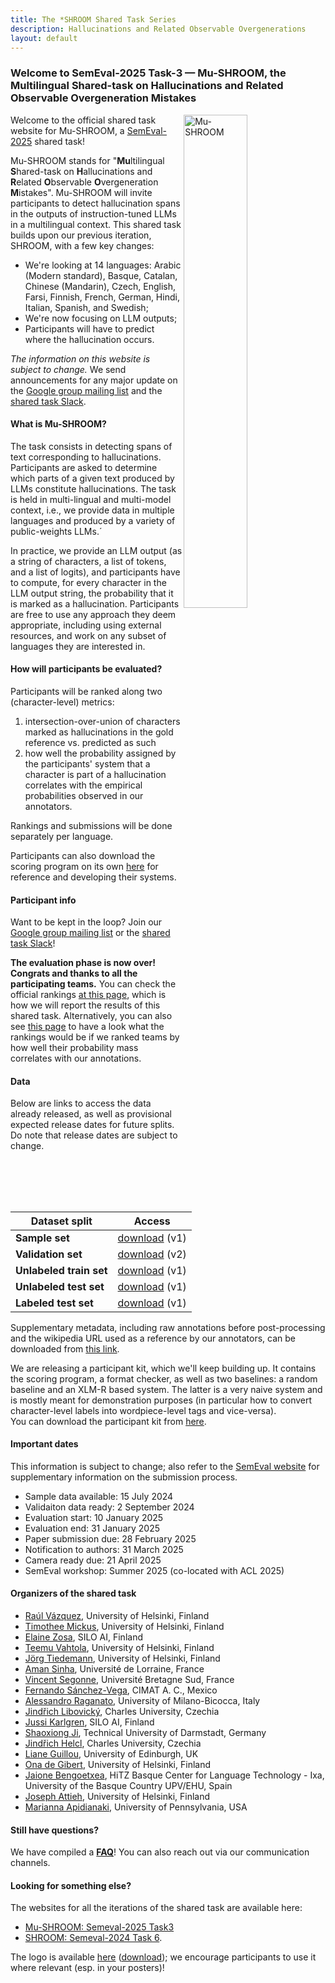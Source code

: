 ```yaml
---
title: The *SHROOM Shared Task Series
description: Hallucinations and Related Observable Overgenerations
layout: default
---
```


### Welcome to SemEval-2025 Task-3 — Mu-SHROOM, the Multilingual Shared-task on Hallucinations and Related Observable Overgeneration Mistakes 

<!-- TM: somehow jrvc elected to add a white-on-white title?
### <span style="color: white;"> Welcome to SemEval-2025 Task-3 — Mu-SHROOM, the Multilingual Shared-task on Hallucinations and Related Observable Overgeneration Mistakes</span> 
-->

<img style="width:45%" src="assets/img/mu-shroom-logo.png" alt="Mu-SHROOM" title="Mu-SHROOM logo" align="right">

Welcome to the official shared task website for Mu-SHROOM, a [SemEval-2025](https://semeval.github.io/SemEval2025/) shared task!

Mu-SHROOM stands for "**Mu**ltilingual **S**hared-task on **H**allucinations and **R**elated **O**bservable **O**vergeneration **M**istakes".
Mu-SHROOM will invite participants to detect hallucination spans in the outputs of instruction-tuned LLMs in a multilingual context. 
This shared task builds upon our previous iteration, SHROOM, with a few key changes: 
- We're looking at 14 languages: Arabic (Modern standard), Basque, Catalan, Chinese (Mandarin), Czech, English, Farsi, Finnish, French, German, Hindi, Italian, Spanish, and Swedish;
- We're now focusing on LLM outputs;
- Participants will have to predict where the hallucination occurs.

_The information on this website is subject to change._ 
We send announcements for any major update on the [Google group mailing list](https://groups.google.com/g/semeval-2025-task-3-mu-shroom) and the [shared task Slack](https://join.slack.com/t/shroom-shared-task/shared_invite/zt-2mmn4i8h2-HvRBdK5f4550YHydj5lpnA).

#### What is Mu-SHROOM?
The task consists in detecting spans of text corresponding to hallucinations. 
Participants are asked to determine which parts of a given text produced by LLMs constitute hallucinations.
The task is held in multi-lingual and multi-model context, i.e., we provide data in multiple languages and produced by a variety of public-weights LLMs.´

In practice, we provide an LLM output (as a string of characters, a list of tokens, and a list of logits), and participants have to compute, for every character in the LLM output string, the probability that it is marked as a hallucination.
Participants are free to use any approach they deem appropriate, including using external resources, and work on any subset of languages they are interested in.

#### How will participants be evaluated?
Participants will be ranked along two (character-level) metrics: 
1. intersection-over-union of characters marked as hallucinations in the gold reference vs. predicted as such
2. how well the probability assigned by the participants' system that a character is part of a hallucination correlates with the empirical probabilities observed in our annotators.

Rankings and submissions will be done separately per language.

Participants can also download the scoring program on its own [here](./scorer.py) for reference and developing their systems.

#### Participant info
<!-- Register on [our submission website](https://mushroomeval.pythonanywhere.com/). Only submissions made on our website will be considered for official rankings. -->

Want to be kept in the loop? Join our [Google group mailing list](https://groups.google.com/g/semeval-2025-task-3-mu-shroom) or the [shared task Slack](https://join.slack.com/t/shroom-shared-task/shared_invite/zt-2mmn4i8h2-HvRBdK5f4550YHydj5lpnA)! 
<!-- We also have a [Twitter acount](https://x.com/mushroomtask). -->

**The evaluation phase is now over! Congrats and thanks to all the participating teams.**
You can check the official rankings [at this page](/shroom/iou_rankings), which is how we will report the results of this shared task. Alternatively, you can also see [this page](/shroom/cor_rankings) to have a look what the rankings would be if we ranked teams by how well their probability mass correlates with our annotations.



#### Data
Below are links to access the data already released, as well as provisional expected release dates for future splits.
Do note that release dates are subject to change.

| Dataset split | Access |
|---|---|
| **Sample set** | <a href="https://a3s.fi/mickusti-2007780-pub/sample.zip" download>download</a> (v1) |
| **Validation set** | <a href="https://a3s.fi/mickusti-2007780-pub/val.zip" download>download</a> (v2) |
| **Unlabeled train set** | <a href="https://a3s.fi/mickusti-2007780-pub/train.zip" download>download</a> (v1) |
| **Unlabeled test set** | <a href="https://a3s.fi/mickusti-2007780-pub/test-unlabeled.zip" download>download</a> (v1) |
| **Labeled test set** | <a href="https://a3s.fi/mickusti-2007780-pub/test_labeled.zip" download>download</a> (v1)  |

Supplementary metadata, including raw annotations before post-processing and the wikipedia URL used as a reference by our annotators, can be downloaded from <a href="https://a3s.fi/mickusti-2007780-pub/mushroom-extra-info.tar.gz" download>this link</a>.

We are releasing a participant kit, which we'll keep building up. It contains the scoring program, a format checker, as well as two baselines: a random baseline and an XLM-R based system. The latter is a very naive system and is mostly meant for demonstration purposes (in particular how to convert character-level labels into wordpiece-level tags and vice-versa).  
You can download the participant kit from <a href="https://a3s.fi/mickusti-2007780-pub/participant_kit.zip" download>here</a>.



#### Important dates

This information is subject to change; also refer to the [SemEval website](https://semeval.github.io/SemEval2025/) for supplementary information on the submission process.
- Sample data available: 15 July 2024
- Validaiton data ready: 2 September 2024
- Evaluation start: 10 January 2025
- Evaluation end: 31 January 2025
- Paper submission due: 28 February 2025
- Notification to authors: 31 March 2025
- Camera ready due: 21 April 2025
- SemEval workshop: Summer 2025 (co-located with ACL 2025)


#### Organizers of the shared task

- [Raúl Vázquez](https://jrvc.github.io/), 
University of Helsinki, Finland
- [Timothee Mickus](https://timotheemickus.github.io/), 
University of Helsinki, Finland
- [Elaine Zosa](https://ezosa.github.io/), 
SILO AI, Finland
- [Teemu Vahtola](https://teemuvh.github.io/), 
University of Helsinki, Finland
- [Jörg Tiedemann](https://blogs.helsinki.fi/tiedeman/), 
University of Helsinki, Finland
- [Aman Sinha](https://amansinha09.github.io/),
Université de Lorraine, France
- [Vincent Segonne](), 
Université Bretagne Sud, France
- [Fernando Sánchez-Vega](),
CIMAT A. C., Mexico
- [Alessandro Raganato](https://raganato.github.io/), 
University of Milano-Bicocca, Italy
- [Jindřich Libovický](https://ufal.mff.cuni.cz/jindrich-libovicky),
Charles University, Czechia
- [Jussi Karlgren](https://www.lingvi.st/),
SILO AI, Finland
- [Shaoxiong Ji](https://shaoxiongji.github.io/),
Technical University of Darmstadt, Germany
- [Jindřich Helcl](https://ufal.mff.cuni.cz/jindrich-helcl),
Charles University, Czechia
- [Liane Guillou](https://sites.google.com/site/lianeguillou/home),
University of Edinburgh, UK
- [Ona de Gibert](),
University of Helsinki, Finland
- [Jaione Bengoetxea](),
HiTZ Basque Center for Language Technology - Ixa, University of the Basque Country UPV/EHU, Spain
- [Joseph Attieh](), 
University of Helsinki, Finland
- [Marianna Apidianaki](https://mariannaapi.github.io/), 
University of Pennsylvania, USA

#### Still have questions?
We have compiled a [**FAQ**](/shroom/FAQ)! You can also reach out via our communication channels.

#### Looking for something else?

The websites for all the iterations of the shared task are available here: 
- [Mu-SHROOM: Semeval-2025 Task3](./2025.md)
- [SHROOM: Semeval-2024 Task 6](./2024.md).

The logo is available [here](/shroom/assets/img/mu-shroom-logo.png) (<a href="/shroom/assets/img/mu-shroom-logo.png" download>download</a>); we encourage participants to use it where relevant (esp. in your posters)! 


